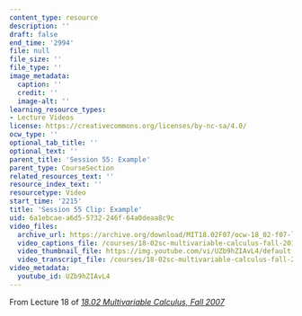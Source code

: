 ```yaml
---
content_type: resource
description: ''
draft: false
end_time: '2994'
file: null
file_size: ''
file_type: ''
image_metadata:
  caption: ''
  credit: ''
  image-alt: ''
learning_resource_types:
- Lecture Videos
license: https://creativecommons.org/licenses/by-nc-sa/4.0/
ocw_type: ''
optional_tab_title: ''
optional_text: ''
parent_title: 'Session 55: Example'
parent_type: CourseSection
related_resources_text: ''
resource_index_text: ''
resourcetype: Video
start_time: '2215'
title: 'Session 55 Clip: Example'
uid: 6a1ebcae-a6d5-5732-246f-64a0deaa8c9c
video_files:
  archive_url: https://archive.org/download/MIT18.02F07/ocw-18_02-f07-lec18_300k.mp4
  video_captions_file: /courses/18-02sc-multivariable-calculus-fall-2010/UZb9hZIAvL4_captions.vtt
  video_thumbnail_file: https://img.youtube.com/vi/UZb9hZIAvL4/default.jpg
  video_transcript_file: /courses/18-02sc-multivariable-calculus-fall-2010/UZb9hZIAvL4_transcript.pdf
video_metadata:
  youtube_id: UZb9hZIAvL4
---
```

From Lecture 18 of [_18.02 Multivariable Calculus, Fall 2007_](/courses/18-02-multivariable-calculus-fall-2007/video_galleries/video-lectures)